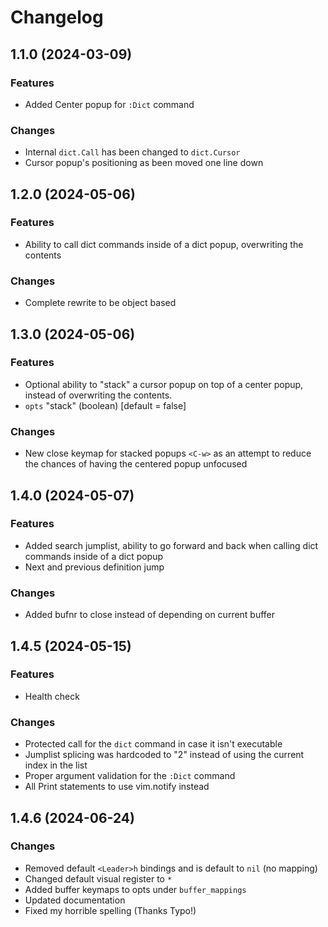 # Changelog

## 1.1.0 (2024-03-09)

### Features
* Added Center popup for `:Dict` command

### Changes
* Internal `dict.Call` has been changed to `dict.Cursor`
* Cursor popup's positioning as been moved one line down

## 1.2.0 (2024-05-06)

### Features
* Ability to call dict commands inside of a dict popup, overwriting the contents

### Changes
* Complete rewrite to be object based

## 1.3.0 (2024-05-06)

### Features
* Optional ability to "stack" a cursor popup on top of a center popup,
  instead of overwriting the contents.
* `opts` "stack" (boolean) [default = false]

### Changes
* New close keymap for stacked popups `<C-w>` as an attempt to reduce the
  chances of having the centered popup unfocused

## 1.4.0 (2024-05-07)

### Features
* Added search jumplist, ability to go forward and back when calling dict
  commands inside of a dict popup
* Next and previous definition jump

### Changes
* Added bufnr to close instead of depending on current buffer

## 1.4.5 (2024-05-15)

### Features
* Health check

### Changes
* Protected call for the `dict` command in case it isn't executable
* Jumplist splicing was hardcoded to "2" instead of using the current index in
  the list
* Proper argument validation for the `:Dict` command
* All Print statements to use vim.notify instead

## 1.4.6 (2024-06-24)

### Changes
* Removed default `<Leader>h` bindings and is default to `nil` (no mapping)
* Changed default visual register to `*`
* Added buffer keymaps to opts under `buffer_mappings`
* Updated documentation
* Fixed my horrible spelling (Thanks Typo!)
